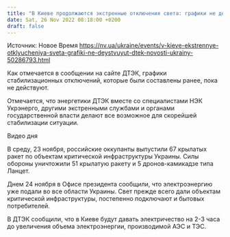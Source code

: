 ```yaml
---
title: "В Киеве продолжаются экстренные отключения света: графики не действуют — ДТЭК"
date: Sat, 26 Nov 2022 08:18:00 +0200
draft: false
---
```

Источник: Новое Время https://nv.ua/ukraine/events/v-kieve-ekstrennye-otklyucheniya-sveta-grafiki-ne-deystvuyut-dtek-novosti-ukrainy-50286793.html


Как отмечается в сообщении на сайте ДТЭК, графики стабилизационных отключений, которые были составлены ранее, пока не действуют.

Отмечается, что энергетики ДТЭК вместе со специалистами НЭК Укрэнерго, другими экстренными службами и органами государственной власти делают все возможное для скорейшей стабилизации ситуации.

 Видео дня   

В среду, 23 ноября, российские оккупанты выпустили 67 крылатых ракет по объектам критической инфраструктуры Украины. Силы обороны уничтожили 51 крылатую ракету и 5 дронов-камикадзе типа Ланцет.

Днем 24 ноября в Офисе президента сообщили, что электроэнергию уже подали во все области Украины. Свет прежде всего дали объектам критической инфраструктуры, постепенно подключают и бытовых потребителей.

В ДТЭК сообщили, что в Киеве будут давать электричество на 2-3 часа до увеличения объема электроэнергии, производимой АЭС и ТЭС.
